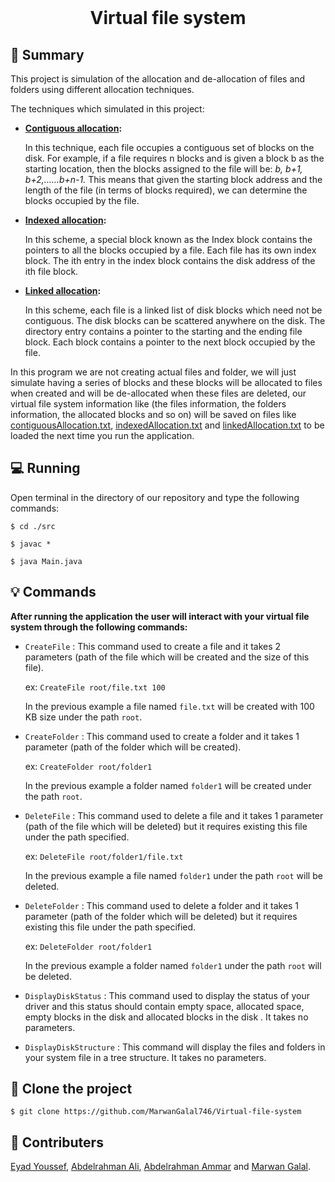 <div align="center">
  <br>
  <h1>Virtual file system</h1>
</div>


## 📙 Summary

This project is simulation of the allocation and de-allocation of files and folders using different allocation techniques.

The techniques which simulated in this project:

- **[Contiguous allocation](.src/contiguousAllocation.java):**

  In this technique, each file occupies a contiguous set of blocks on the disk. For example, if a file requires n blocks and is given a block b as the starting location, then the blocks assigned to the file will be: *b, b+1, b+2,……b+n-1.* This means that given the starting block address and the length of the file (in terms of blocks required), we can determine the blocks occupied by the file.

  

- **[Indexed allocation](.src/indexedAllocation.java):**

  In this scheme, a special block known as the Index block contains the pointers to all the blocks occupied by a file. Each file has its own index block. The ith entry in the index block contains the disk address of the ith file block.

  

- **[Linked allocation](.src/indexedAllocation.java):**

  In this scheme, each file is a linked list of disk blocks which need not be contiguous. The disk blocks can be scattered anywhere on the disk.
  The directory entry contains a pointer to the starting and the ending file block. Each block contains a pointer to the next block occupied by the file.

In this program we are not creating actual files and folder, we will just simulate having a series of blocks and these blocks will be allocated to files when created and will be de-allocated when these files are deleted, our virtual file system information like (the files information, the folders information, the allocated blocks and so on) will be saved on files like [contiguousAllocation.txt](contiguousAllocation.txt), [indexedAllocation.txt](indexedAllocation.txt) and [linkedAllocation.txt](linkedAllocation.txt) to be loaded the next time you run the application.



## 💻 Running

Open terminal in the directory of our repository and type the following commands:

`$ cd ./src`

`$ javac *`

`$ java Main.java`



## :bulb: Commands 

**After running the application the user will interact with your virtual file system through the following commands:**

 - `CreateFile` :  This command used to create a file and it takes 2 parameters (path of the file which will be created and the size of this file).

    ex: `CreateFile root/file.txt 100`

   In the previous example a file named `file.txt` will be created with 100 KB size under the path `root`.	

   

 - `CreateFolder` :  This command used to create a folder and it takes 1 parameter (path of the folder which will be created).

    ex: `CreateFolder root/folder1`

   In the previous example a folder named `folder1` will be created under the path `root`.

   

-  `DeleteFile` :  This command used to delete a file and it takes 1 parameter (path of the file which will be deleted) but it requires existing this file under the path specified.

    ex: `DeleteFile root/folder1/file.txt`

   In the previous example a file named `folder1` under the path `root` will be deleted.

   

-  `DeleteFolder` :  This command used to delete a folder and it takes 1 parameter (path of the folder which will be deleted) but it requires existing this file under the path specified.

    ex: `DeleteFolder root/folder1`

   In the previous example a folder named `folder1` under the path `root` will be deleted.

-  `DisplayDiskStatus` :  This command used to display the status of your driver and this status should contain empty space, allocated space, empty blocks in the disk and allocated blocks in the disk . It takes no parameters.

-  `DisplayDiskStructure` :  This command will display the files and folders in your system file in a tree structure. It takes no parameters.



## :dart: ​Clone the project

`$ git clone https://github.com/MarwanGalal746/Virtual-file-system`



## :busts_in_silhouette:  Contributers

[Eyad Youssef](https://github.com/Eyadzz), [Abdelrahman Ali](https://github.com/abdelrahmanali6), [Abdelrahman Ammar](https://github.com/Abdelrhman-ammar) and [Marwan Galal](https://github.com/MarwanGalal746).
